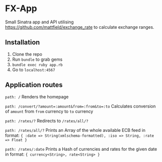 # FX-App

Small Sinatra app and API utilising https://github.com/mattfield/exchange_rate to calculate exchange ranges.

## Installation

1. Clone the repo
1. Run `bundle` to grab gems
1. `bundle exec ruby app.rb`
1. Go to `localhost:4567`

## Application routes

`path: /`
Renders the homepage

`path: /convert/?amount=:amount&from=:from&to=:to`
Calculates conversion of `amount` from `from` currency to `to` currency

`path: /rates/?`
Redirects to `/rates/all/?`

`path: /rates/all/?`
Prints an Array of the whole available ECB feed in format: `{ :date => String(xmlschema-formatted), :iso => String, :rate => Float }`

`path: /rates/:date`
Prints a Hash of currencies and rates for the given date in format: `{ currency<String>, rate<String> }`

